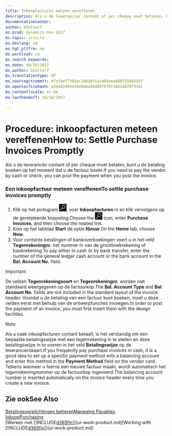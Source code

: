 ```yaml
---
title: Inkoopfacturen meteen vereffenen
description: Als u de leverancier contant of per cheque moet betalen, kunt u de noodzakelijke boekingen doen op het moment dat u de factuur boekt.
documentationcenter: 
author: bholtorf
ms.prod: dynamics-nav-2017
ms.topic: article
ms.devlang: na
ms.tgt_pltfrm: na
ms.workload: na
ms.search.keywords: 
ms.date: 08/16/2017
ms.author: bholtorf
ms.translationtype: HT
ms.sourcegitcommit: 4fefaef7380ac10836fcac404eea006f55d8556f
ms.openlocfilehash: d39e85904420eb6ba94408f676f36b248f6f33dc
ms.contentlocale: nl-be
ms.lasthandoff: 10/16/2017

---
```

# <a name="how-to-settle-purchase-invoices-promptly"></a><span data-ttu-id="a2141-103">Procedure: inkoopfacturen meteen vereffenen</span><span class="sxs-lookup"><span data-stu-id="a2141-103">How to: Settle Purchase Invoices Promptly</span></span>
<span data-ttu-id="a2141-104">Als u de leverancier contant of per cheque moet betalen, kunt u de betaling boeken op het moment dat u de factuur boekt.</span><span class="sxs-lookup"><span data-stu-id="a2141-104">If you need to pay the vendor by cash or check, you can post the payment when you post the invoice.</span></span>  
  
### <a name="to-settle-purchase-invoices-promptly"></a><span data-ttu-id="a2141-105">Een inkoopfactuur meteen vereffenen</span><span class="sxs-lookup"><span data-stu-id="a2141-105">To settle purchase invoices promptly</span></span>  
1. <span data-ttu-id="a2141-106">Klik op het pictogram ![Zoeken naar pagina of rapport](media/ui-search/search_small.png "pictogram Zoeken naar pagina of rapport"), voer **Inkoopfacturen** in en klik vervolgens op de gerelateerde koppeling.</span><span class="sxs-lookup"><span data-stu-id="a2141-106">Choose the ![Search for Page or Report](media/ui-search/search_small.png "Search for Page or Report icon") icon, enter **Purchase Invoices**, and then choose the related link.</span></span>  
2. <span data-ttu-id="a2141-107">Kies op het tabblad **Start** de optie **Nieuw**.</span><span class="sxs-lookup"><span data-stu-id="a2141-107">On the **Home** tab, choose **New**.</span></span>  
3.  <span data-ttu-id="a2141-108">Voor contante betalingen of bankoverboekingen voert u in het veld **Tegenrekeningnr.** het nummer in van de grootboekrekening of bankrekening.</span><span class="sxs-lookup"><span data-stu-id="a2141-108">To pay either in cash or by bank transfer, enter the number of the general ledger cash account or the bank account in the **Bal. Account No.** field.</span></span>  
  
> [!IMPORTANT]  
>  <span data-ttu-id="a2141-109">De velden **Tegenrekeningsoort** en **Tegenrekeningnr.** worden niet standaard weergegeven op de factuurkop.</span><span class="sxs-lookup"><span data-stu-id="a2141-109">The **Bal. Account Type** and **Bal. Account No.** fields are not included in the standard layout of the invoice header.</span></span> <span data-ttu-id="a2141-110">Voordat u de betaling van een factuur kunt boeken, moet u deze velden eerst met behulp van de ontwerpfuncties invoegen.</span><span class="sxs-lookup"><span data-stu-id="a2141-110">In order to post the payment of an invoice, you must first insert them with the design facilities.</span></span>  
  
> [!NOTE]  
>  <span data-ttu-id="a2141-111">Als u vaak inkoopfacturen contant betaalt, is het verstandig om een bepaalde betalingswijze met een tegenrekening in te stellen en deze betalingswijze in te voeren in het veld **Betalingswijze** op de leverancierskaart.</span><span class="sxs-lookup"><span data-stu-id="a2141-111">If you frequently pay purchase invoices in cash, it is a good idea to set up a specific payment method with a balancing account and enter this method in the **Payment Method** field on the vendor card.</span></span> <span data-ttu-id="a2141-112">Telkens wanneer u hierna een nieuwe factuur maakt, wordt automatisch het tegenrekeningnummer op de factuurkop ingevoerd.</span><span class="sxs-lookup"><span data-stu-id="a2141-112">The balancing account number is inserted automatically on the invoice header every time you create a new invoice.</span></span>  
  
## <a name="see-also"></a><span data-ttu-id="a2141-113">Zie ook</span><span class="sxs-lookup"><span data-stu-id="a2141-113">See Also</span></span>  
[<span data-ttu-id="a2141-114">Betalingsverplichtingen beheren</span><span class="sxs-lookup"><span data-stu-id="a2141-114">Managing Payables</span></span>](payables-manage-payables.md)  
[<span data-ttu-id="a2141-115">Inkoop</span><span class="sxs-lookup"><span data-stu-id="a2141-115">Purchasing</span></span>](purchasing-manage-purchasing.md)  
<span data-ttu-id="a2141-116">[Werken met [!INCLUDE[d365fin](includes/d365fin_md.md)]](ui-work-product.md)</span><span class="sxs-lookup"><span data-stu-id="a2141-116">[Working with [!INCLUDE[d365fin](includes/d365fin_md.md)]](ui-work-product.md)</span></span>

